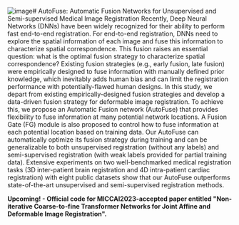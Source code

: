 ![image](https://github.com/MungoMeng/Registration-AutoFuse/assets/28532992/e6174238-7e12-4ad5-9861-e382908ba517)# AutoFuse: Automatic Fusion Networks for Unsupervised and Semi-supervised Medical Image Registration
Recently, Deep Neural Networks (DNNs) have been widely recognized for their ability to perform fast end-to-end registration. For end-to-end registration, DNNs need to explore the spatial information of each image and fuse this information to characterize spatial correspondence. This fusion raises an essential question: what is the optimal fusion strategy to characterize spatial correspondence? Existing fusion strategies (e.g., early fusion, late fusion) were empirically designed to fuse information with manually defined prior knowledge, which inevitably adds human bias and can limit the registration performance with potentially-flawed human designs.  In this study, we depart from existing empirically-designed fusion strategies and develop a data-driven fusion strategy for deformable image registration. To achieve this, we propose an Automatic Fusion network (AutoFuse) that provides flexibility to fuse information at many potential network locations. A Fusion Gate (FG) module is also proposed to control how to fuse information at each potential location based on training data. Our AutoFuse can automatically optimize its fusion strategy during training and can be generalizable to both unsupervised registration (without any labels) and semi-supervised registration (with weak labels provided for partial training data). Extensive experiments on two well-benchmarked medical registration tasks (3D inter-patient brain registration and 4D intra-patient cardiac registration) with eight public datasets show that our AutoFuse outperforms state-of-the-art unsupervised and semi-supervised registration methods.  

**Upcoming! - Official code for MICCAI2023-accepted paper entitled "Non-iterative Coarse-to-fine Transformer Networks for Joint Affine and Deformable Image Registration".**  
